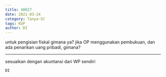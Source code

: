 ```yaml
---
title: 48027
date: 2021-03-24
category: Tanya-SC
tags: KUP
author: DI
---
```


untuk pengisian fiskal gimana ya? jika OP menggunakan pembukuan, dan ada penarikan uang pribadi, gimana?

---

sesuaikan dengan akuntansi dari WP sendiri

`DI`
